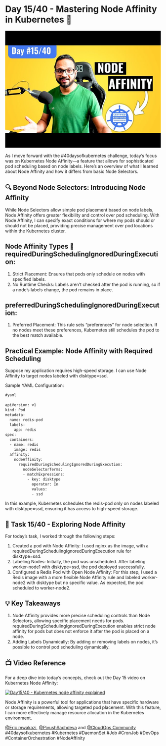 # Day 15/40 - Mastering Node Affinity in Kubernetes 🚀

<img src='./assets/15.png'>

As I move forward with the #40daysofkubernetes challenge, today’s focus was on Kubernetes Node Affinity—a feature that allows for sophisticated pod scheduling based on node labels. Here’s an overview of what I learned about Node Affinity and how it differs from basic Node Selectors.

## 🔍 Beyond Node Selectors: Introducing Node Affinity

While Node Selectors allow simple pod placement based on node labels, Node Affinity offers greater flexibility and control over pod scheduling. With Node Affinity, I can specify exact conditions for where my pods should or should not be placed, providing precise management over pod locations within the Kubernetes cluster.

## Node Affinity Types 🔑 requiredDuringSchedulingIgnoredDuringExecution:
1. Strict Placement: Ensures that pods only schedule on nodes with specified labels.
2. No Runtime Checks: Labels aren’t checked after the pod is running, so if a node’s labels change, the pod remains in place.

## preferredDuringSchedulingIgnoredDuringExecution:
1. Preferred Placement: This rule sets “preferences” for node selection. If no nodes meet these preferences, Kubernetes still schedules the pod to the best match available.

## Practical Example: Node Affinity with Required Scheduling

Suppose my application requires high-speed storage. I can use Node Affinity to target nodes labeled with disktype=ssd.

Sample YAML Configuration:
```
#yaml

apiVersion: v1
kind: Pod
metadata:
  name: redis-pod
  labels:
    app: redis
spec:
  containers:
  - name: redis
    image: redis
  affinity:
    nodeAffinity:
      requiredDuringSchedulingIgnoredDuringExecution:
        nodeSelectorTerms:
        - matchExpressions:
          - key: disktype
            operator: In
            values:
            - ssd
```

In this example, Kubernetes schedules the redis-pod only on nodes labeled with disktype=ssd, ensuring it has access to high-speed storage.
## 📝 Task 15/40 - Exploring Node Affinity

For today’s task, I worked through the following steps:

1. Created a pod with Node Affinity: I used nginx as the image, with a requiredDuringSchedulingIgnoredDuringExecution rule for disktype=ssd.
2. Labeling Nodes: Initially, the pod was unscheduled. After labeling worker-node1 with disktype=ssd, the pod deployed successfully.
3. Configured a Redis Pod with Open Node Affinity: For this step, I used a Redis image with a more flexible Node Affinity rule and labeled worker-node2 with disktype but no specific value. As expected, the pod scheduled to worker-node2.

## 💡 Key Takeaways
1. Node Affinity provides more precise scheduling controls than Node Selectors, allowing specific placement needs for pods.
requiredDuringSchedulingIgnoredDuringExecution enables strict node affinity for pods but does not enforce it after the pod is placed on a node.
2. Adding Labels Dynamically: By adding or removing labels on nodes, it’s possible to control pod scheduling dynamically.

## 📺 Video Reference

For a deep dive into today’s concepts, check out the Day 15 video on Kubernetes Node Affinity:

[![Day15/40 - Kubernetes node affinity explained](https://img.youtube.com/vi/5vimzBRnoDk/sddefault.jpg)](https://youtu.be/5vimzBRnoDk)

Node Affinity is a powerful tool for applications that have specific hardware or storage requirements, allowing targeted pod placement. With this feature, I can more effectively manage resource allocation in the Kubernetes environment.

[@Eric mwakazi](https://www.linkedin.com/in/eric-mwakazi), [@PiyushSachdeva](https://www.linkedin.com/in/piyush-sachdeva) and [@CloudOps Community](https://www.linkedin.com/company/thecloudopscomm)
#40daysofkubernetes #Kubernetes #DaemonSet #Job #CronJob #DevOps #ContainerOrchestration #NodeAffinity 